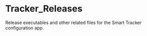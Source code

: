 # Tracker_Releases
Release executables and other related files for the Smart Tracker configuration app.
